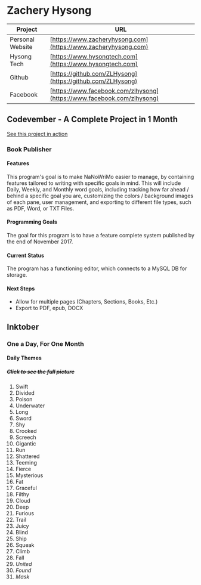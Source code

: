 # Zachery Hysong

| Project                   | URL                                                                    |
|---------------------------|------------------------------------------------------------------------|
| Personal Website          | [https://www.zacheryhysong.com](https://www.zacheryhysong.com)         |
| Hysong Tech               | [https://www.hysongtech.com](https://www.hysongtech.com)               |
| Github                    | [https://github.com/ZLHysong](https://github.com/ZLHysong)             |
| Facebook                  | [https://www.facebook.com/zlhysong](https://www.facebook.com/zlhysong) |

## Codevember - A Complete Project in 1 Month

[See this project in action](/BookPublisher)

### Book Publisher

#### Features

This program's goal is to make NaNoWriMo easier to manage, by containing features tailored to writing with specific goals in mind. This will include Daily, Weekly, and Monthly word goals, including tracking how far ahead / behind a specific goal you are, customizing the colors / background images of each pane, user management, and exporting to different file types, such as PDF, Word, or TXT Files.

#### Programming Goals

The goal for this program is to have a feature complete system published by the end of November 2017.

#### Current Status

The program has a functioning editor, which connects to a MySQL DB for storage.

#### Next Steps

- Allow for multiple pages (Chapters, Sections, Books, Etc.)
- Export to PDF, epub, DOCX

## Inktober

### One a Day, For One Month

#### Daily Themes

##### ~~Click to see the full picture~~

1. Swift
1. Divided
1. Poison
1. Underwater
1. Long
1. Sword
1. Shy
1. Crooked
1. Screech
1. Gigantic
1. Run
1. Shattered
1. Teeming
1. Fierce
1. Mysterious
1. Fat
1. Graceful
1. Filthy
1. Cloud
1. Deep
1. Furious
1. Trail
1. Juicy
1. Blind
1. Ship
1. Squeak
1. Climb
1. Fall
1. _United_
1. _Found_
1. _Mask_
